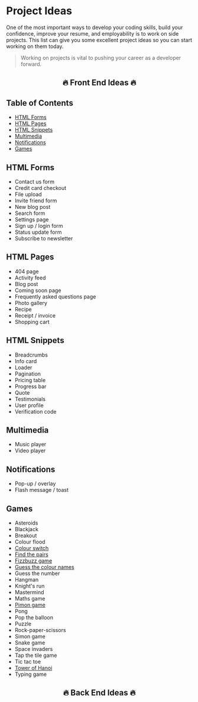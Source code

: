 # Project Ideas

One of the most important ways to develop your coding skills, build your confidence, improve your resume, and employability is to work on side projects. This list can give you some excellent project ideas so you can start working on them today.

> Working on projects is vital to pushing your career as a developer forward.

## <p align="center">🔥 Front End Ideas 🔥</p>

## Table of Contents

- [HTML Forms](#html-forms)
- [HTML Pages](#html-pages)
- [HTML Snippets](#html-snippets)
- [Multimedia](#multimedia)
- [Notifications](#notifications)
- [Games](#games)

## HTML Forms

- Contact us form
- Credit card checkout
- File upload
- Invite friend form
- New blog post
- Search form
- Settings page
- Sign up / login form
- Status update form
- Subscribe to newsletter

## HTML Pages

- 404 page
- Activity feed
- Blog post
- Coming soon page
- Frequently asked questions page
- Photo gallery
- Recipe
- Receipt / invoice
- Shopping cart

## HTML Snippets

- Breadcrumbs
- Info card
- Loader
- Pagination
- Pricing table
- Progress bar
- Quote
- Testimonials
- User profile
- Verification code

## Multimedia

- Music player
- Video player

## Notifications

- Pop-up / overlay
- Flash message / toast

## Games

- Asteroids
- Blackjack
- Breakout
- Colour flood
- [Colour switch](./colour-switch.md)
- [Find the pairs](./find-the-pairs.md)
- [Fizzbuzz game](./fizzbuzz.md)
- [Guess the colour names](./guess-the-colours.md)
- Guess the number
- Hangman
- Knight's run
- Mastermind
- Maths game
- [Pimon game](./pimon.md)
- Pong
- Pop the balloon
- Puzzle
- Rock-paper-scissors
- Simon game
- Snake game
- Space invaders
- Tap the tile game
- Tic tac toe
- [Tower of Hanoi](./tower-of-hanoi.md)
- Typing game

## <p align="center">🔥 Back End Ideas 🔥</p>
